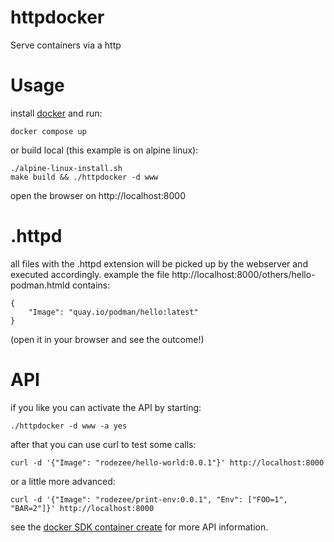 # httpdocker
Serve containers via a http


# Usage
install [docker](https://docs.docker.com/get-docker/) and run:
```
docker compose up
```
or build local (this example is on alpine linux):
```
./alpine-linux-install.sh
make build && ./httpdocker -d www
```
open the browser on http://localhost:8000

# .httpd
all files with the .httpd extension will be picked up by the webserver and executed accordingly.
example the file http://localhost:8000/others/hello-podman.htmld contains:
```
{
    "Image": "quay.io/podman/hello:latest"
}
```
(open it in your browser and see the outcome!)

# API
if you like you can activate the API by starting:
```
./httpdocker -d www -a yes
```
after that you can use curl to test some calls: 
```
curl -d '{"Image": "rodezee/hello-world:0.0.1"}' http://localhost:8000
```
or a little more advanced:
```
curl -d '{"Image": "rodezee/print-env:0.0.1", "Env": ["FOO=1", "BAR=2"]}' http://localhost:8000
```
see the [docker SDK container create](https://docs.docker.com/engine/api/v1.43/#tag/Container/operation/ContainerCreate) for more API information.

